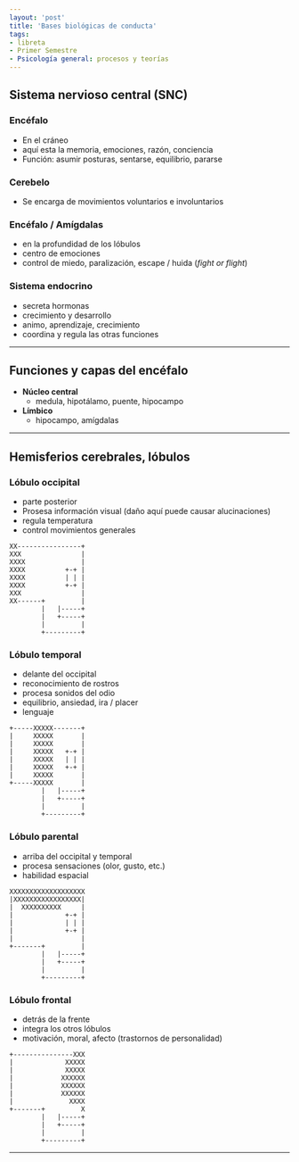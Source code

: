 ```yaml
---
layout: 'post'
title: 'Bases biológicas de conducta'
tags:
- libreta
- Primer Semestre
- Psicología general: procesos y teorías
---
```


## Sistema nervioso central (SNC)

### Encéfalo

* En el cráneo
* aquí esta la memoria, emociones, razón, conciencia 
* Función: asumir posturas,  sentarse, equilibrio, pararse

### Cerebelo

* Se encarga de movimientos voluntarios e involuntarios

### Encéfalo / Amígdalas

* en la profundidad de los lóbulos
* centro de emociones
* control de miedo, paralización, escape / huida (*fight or flight*)

### Sistema endocrino

* secreta hormonas
* crecimiento y desarrollo
* animo, aprendizaje, crecimiento
* coordina y regula las otras funciones

---

## Funciones y capas del encéfalo

+ **Núcleo central**
	- medula, hipotálamo, puente, hipocampo
+ **Límbico**
	- hipocampo, amígdalas

---

## Hemisferios cerebrales, lóbulos


### Lóbulo occipital

* parte posterior
* Prosesa información visual (daño aquí puede causar alucinaciones)
* regula temperatura
* control movimientos generales


````
XX----------------+
XXX               |
XXXX              |
XXXX          +-+ |
XXXX          | | |
XXXX          +-+ |
XXX               |
XX------+         |
        |   |-----+
        |   +-----+
        |         |
        +---------+
````


### Lóbulo temporal

* delante del occipital
* reconocimiento de rostros
* procesa sonidos del odio
* equilibrio, ansiedad, ira / placer
* lenguaje

````
+-----XXXXX-------+
|     XXXXX       |
|     XXXXX       |
|     XXXXX   +-+ |
|     XXXXX   | | |
|     XXXXX   +-+ |
|     XXXXX       |
+-----XXXXX       |
        |   |-----+
        |   +-----+
        |         |
        +---------+
````


### Lóbulo parental

* arriba del occipital y temporal
* procesa sensaciones (olor, gusto, etc.)
* habilidad espacial

````
XXXXXXXXXXXXXXXXXXX
|XXXXXXXXXXXXXXXXX|
|  XXXXXXXXXX     |
|             +-+ |
|             | | |
|             +-+ |
|                 |
+-------+         |
        |   |-----+
        |   +-----+
        |         |
        +---------+
````

### Lóbulo frontal

* detrás de la frente
* integra los otros lóbulos
* motivación, moral, afecto (trastornos de personalidad)


````
+---------------XXX
|             XXXXX
|             XXXXX
|            XXXXXX
|            XXXXXX
|            XXXXXX
|              XXXX
+-------+         X
        |   |-----+
        |   +-----+
        |         |
        +---------+
````


---






























